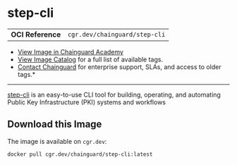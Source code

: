 <!--monopod:start-->
# step-cli
| | |
| - | - |
| **OCI Reference** | `cgr.dev/chainguard/step-cli` |


* [View Image in Chainguard Academy](https://edu.chainguard.dev/chainguard/chainguard-images/reference/step-cli/overview/)
* [View Image Catalog](https://console.enforce.dev/images/catalog) for a full list of available tags.
* [Contact Chainguard](https://www.chainguard.dev/chainguard-images) for enterprise support, SLAs, and access to older tags.*

---
<!--monopod:end-->

<!--overview:start-->
[step-cli](https://smallstep.com/docs/step-cli) is an easy-to-use CLI tool for building, operating, and automating Public Key Infrastructure (PKI) systems and workflows
<!--overview:end-->

<!--getting:start-->
## Download this Image
The image is available on `cgr.dev`:

```
docker pull cgr.dev/chainguard/step-cli:latest
```
<!--getting:end-->

<!--body:start--><!--body:end-->
